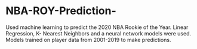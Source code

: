 # NBA-ROY-Prediction-
Used machine learning to predict the 2020 NBA Rookie of the Year.
Linear Regression, K- Nearest Neighbors and a neural network models were used.
Models trained on player data from 2001-2019 to make predictions.

